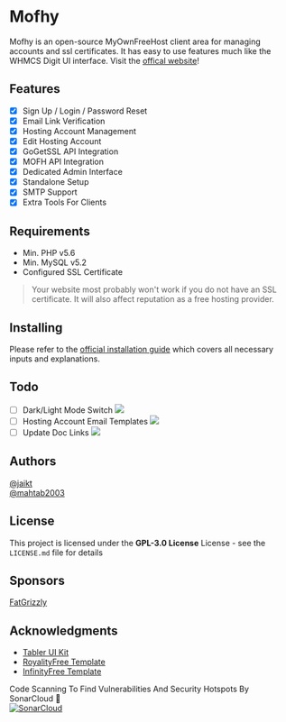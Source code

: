 # Mofhy

Mofhy is an open-source MyOwnFreeHost client area for managing accounts and ssl certificates. It has easy to use features much like the WHMCS Digit UI interface. Visit the [offical website](https://mofhy.tk)!

## Features

* [x] Sign Up / Login / Password Reset
* [x] Email Link Verification
* [x] Hosting Account Management
* [x] Edit Hosting Account
* [x] GoGetSSL API Integration
* [x] MOFH API Integration
* [x] Dedicated Admin Interface
* [x] Standalone Setup
* [x] SMTP Support
* [x] Extra Tools For Clients

## Requirements

* Min. PHP v5.6
* Min. MySQL v5.2
* Configured SSL Certificate 

> Your website most probably won't work if you do not have an SSL certificate. It will also affect reputation as a free hosting provider.

## Installing

Please refer to the [official installation guide]() which covers all necessary inputs and explanations.

## Todo
* [ ] Dark/Light Mode Switch ![](https://img.shields.io/badge/Status-Progress-orange)
* [ ] Hosting Account Email Templates ![](https://img.shields.io/badge/Status-Pending-red)
* [ ] Update Doc Links ![](https://img.shields.io/badge/Status-Progress-orange)
## Authors
[@jaikt](https://github.com/jaikt)  
[@mahtab2003](https://github.com/mahtab2003)

## License

This project is licensed under the **GPL-3.0 License** License - see the `LICENSE.md` file for details

## Sponsors
[FatGrizzly](https://infinitzhost.com/?ref=mofhy)

## Acknowledgments

* [Tabler UI Kit](https://github.com/tabler/tabler)
* [RoyalityFree Template](https://royalityfree.com)
* [InfinityFree Template](https://infinityfree.net)

Code Scanning To Find Vulnerabilities And Security Hotspots By SonarCloud 🙏  
[![SonarCloud](https://sonarcloud.io/images/project_badges/sonarcloud-orange.svg)](https://sonarcloud.io/summary/new_code?id=MyOwnFreeHostCommunity_Mofhy)
